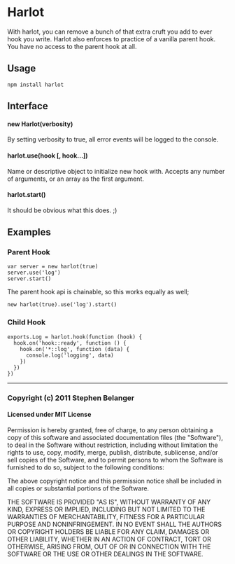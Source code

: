 # Harlot
With harlot, you can remove a bunch of that extra cruft you add to ever hook you write. Harlot also enforces to practice of a vanilla parent hook. You have no access to the parent hook at all.

## Usage

    npm install harlot

## Interface

#### new Harlot(verbosity)
By setting verbosity to true, all error events will be logged to the console.

#### harlot.use(hook [, hook...])
Name or descriptive object to initialize new hook with. Accepts any number of arguments, or an array as the first argument.

#### harlot.start()
It should be obvious what this does. ;)

## Examples

### Parent Hook

    var server = new harlot(true)
    server.use('log')
    server.start()

The parent hook api is chainable, so this works equally as well;

    new harlot(true).use('log').start()

### Child Hook

    exports.Log = harlot.hook(function (hook) {
      hook.on('hook::ready', function () {
        hook.on('*::log', function (data) {
          console.log('logging', data)
        })
      })
    })

---

### Copyright (c) 2011 Stephen Belanger
#### Licensed under MIT License

Permission is hereby granted, free of charge, to any person obtaining a copy of this software and associated documentation files (the "Software"), to deal in the Software without restriction, including without limitation the rights to use, copy, modify, merge, publish, distribute, sublicense, and/or sell copies of the Software, and to permit persons to whom the Software is furnished to do so, subject to the following conditions:

The above copyright notice and this permission notice shall be included in all copies or substantial portions of the Software.

THE SOFTWARE IS PROVIDED "AS IS", WITHOUT WARRANTY OF ANY KIND, EXPRESS OR IMPLIED, INCLUDING BUT NOT LIMITED TO THE WARRANTIES OF MERCHANTABILITY, FITNESS FOR A PARTICULAR PURPOSE AND NONINFRINGEMENT. IN NO EVENT SHALL THE AUTHORS OR COPYRIGHT HOLDERS BE LIABLE FOR ANY CLAIM, DAMAGES OR OTHER LIABILITY, WHETHER IN AN ACTION OF CONTRACT, TORT OR OTHERWISE, ARISING FROM, OUT OF OR IN CONNECTION WITH THE SOFTWARE OR THE USE OR OTHER DEALINGS IN THE SOFTWARE.